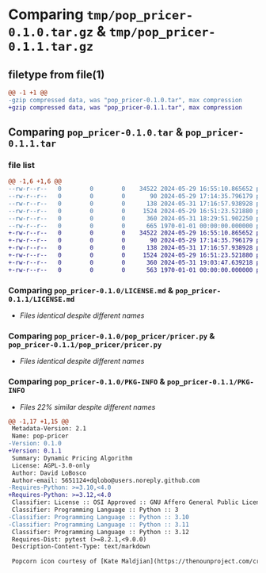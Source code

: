 # Comparing `tmp/pop_pricer-0.1.0.tar.gz` & `tmp/pop_pricer-0.1.1.tar.gz`

## filetype from file(1)

```diff
@@ -1 +1 @@
-gzip compressed data, was "pop_pricer-0.1.0.tar", max compression
+gzip compressed data, was "pop_pricer-0.1.1.tar", max compression
```

## Comparing `pop_pricer-0.1.0.tar` & `pop_pricer-0.1.1.tar`

### file list

```diff
@@ -1,6 +1,6 @@
--rw-r--r--   0        0        0    34522 2024-05-29 16:55:10.865652 pop_pricer-0.1.0/LICENSE.md
--rw-r--r--   0        0        0       90 2024-05-29 17:14:35.796179 pop_pricer-0.1.0/README.md
--rw-r--r--   0        0        0      138 2024-05-31 17:16:57.938928 pop_pricer-0.1.0/pop_pricer/__init__.py
--rw-r--r--   0        0        0     1524 2024-05-29 16:51:23.521880 pop_pricer-0.1.0/pop_pricer/pricer.py
--rw-r--r--   0        0        0      360 2024-05-31 18:29:51.902250 pop_pricer-0.1.0/pyproject.toml
--rw-r--r--   0        0        0      665 1970-01-01 00:00:00.000000 pop_pricer-0.1.0/PKG-INFO
+-rw-r--r--   0        0        0    34522 2024-05-29 16:55:10.865652 pop_pricer-0.1.1/LICENSE.md
+-rw-r--r--   0        0        0       90 2024-05-29 17:14:35.796179 pop_pricer-0.1.1/README.md
+-rw-r--r--   0        0        0      138 2024-05-31 17:16:57.938928 pop_pricer-0.1.1/pop_pricer/__init__.py
+-rw-r--r--   0        0        0     1524 2024-05-29 16:51:23.521880 pop_pricer-0.1.1/pop_pricer/pricer.py
+-rw-r--r--   0        0        0      360 2024-05-31 19:03:47.639218 pop_pricer-0.1.1/pyproject.toml
+-rw-r--r--   0        0        0      563 1970-01-01 00:00:00.000000 pop_pricer-0.1.1/PKG-INFO
```

### Comparing `pop_pricer-0.1.0/LICENSE.md` & `pop_pricer-0.1.1/LICENSE.md`

 * *Files identical despite different names*

### Comparing `pop_pricer-0.1.0/pop_pricer/pricer.py` & `pop_pricer-0.1.1/pop_pricer/pricer.py`

 * *Files identical despite different names*

### Comparing `pop_pricer-0.1.0/PKG-INFO` & `pop_pricer-0.1.1/PKG-INFO`

 * *Files 22% similar despite different names*

```diff
@@ -1,17 +1,15 @@
 Metadata-Version: 2.1
 Name: pop-pricer
-Version: 0.1.0
+Version: 0.1.1
 Summary: Dynamic Pricing Algorithm
 License: AGPL-3.0-only
 Author: David LoBosco
 Author-email: 5651124+dqlobo@users.noreply.github.com
-Requires-Python: >=3.10,<4.0
+Requires-Python: >=3.12,<4.0
 Classifier: License :: OSI Approved :: GNU Affero General Public License v3
 Classifier: Programming Language :: Python :: 3
-Classifier: Programming Language :: Python :: 3.10
-Classifier: Programming Language :: Python :: 3.11
 Classifier: Programming Language :: Python :: 3.12
 Requires-Dist: pytest (>=8.2.1,<9.0.0)
 Description-Content-Type: text/markdown
 
 Popcorn icon courtesy of [Kate Maldjian](https://thenounproject.com/creator/katemaldjian/)
```

